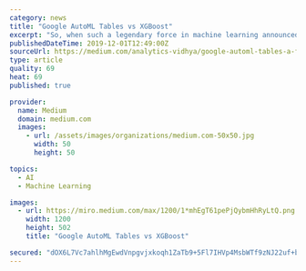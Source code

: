 ```yaml
---
category: news
title: "Google AutoML Tables vs XGBoost"
excerpt: "So, when such a legendary force in machine learning announced a new product — AutoML — it wasn’t a matter of if I would try it out, but when. My first opportunity came as my team reached our “feature complete” milestone on a machine-learning ..."
publishedDateTime: 2019-12-01T12:49:00Z
sourceUrl: https://medium.com/analytics-vidhya/google-automl-tables-a-first-taste-f25b3728e1a7
type: article
quality: 69
heat: 69
published: true

provider:
  name: Medium
  domain: medium.com
  images:
    - url: /assets/images/organizations/medium.com-50x50.jpg
      width: 50
      height: 50

topics:
  - AI
  - Machine Learning

images:
  - url: https://miro.medium.com/max/1200/1*mhEgT61pePjQybmHhRyLtQ.png
    width: 1200
    height: 502
    title: "Google AutoML Tables vs XGBoost"

secured: "dOX6L7Vc7ahlhMgEwdVnpgvjxkoqh1ZaTb9+5Fl7IHVp4MsbWTf9zNJ22uf+bAH7Fys9AKjpaWTzrsoqn4qyu6d3oLK0uv9rcpH7VLXSwN7PbhsFrc1cCYpH6uqvI9Z7Y1XNjpGIGRGQ5wlG+H4Bp4A8su6JJtNJmBpS9Fx6zvwDQh113fglKS75Qm4oon4VgvJa24OG3Lx4BYW+slWxrw4MVYFJ5WeICPnRWC7J6eHql0Kwai1wnd1uf05joFqhqCQZknZE9dHK8dbf5vjqIA==;cTp/dccJYS7SrqH4NmE+fg=="
---
```


